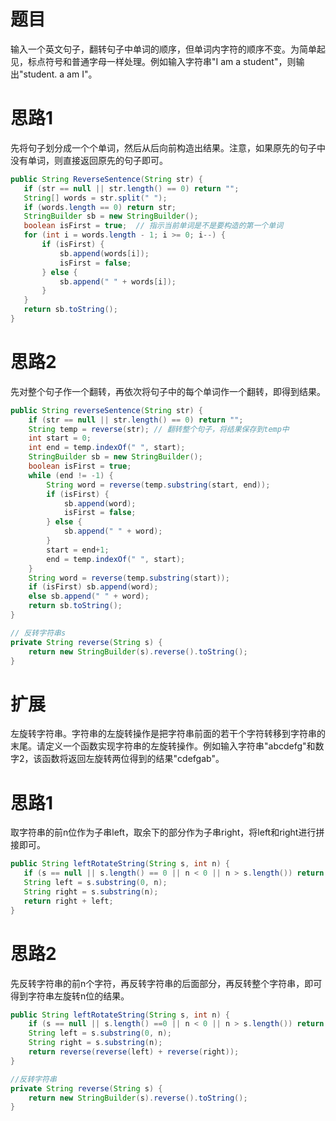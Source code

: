 # 题目

输入一个英文句子，翻转句子中单词的顺序，但单词内字符的顺序不变。为简单起见，标点符号和普通字母一样处理。例如输入字符串"I am a student"，则输出"student. a am I"。

# 思路1

先将句子划分成一个个单词，然后从后向前构造出结果。注意，如果原先的句子中没有单词，则直接返回原先的句子即可。

```java
public String ReverseSentence(String str) {
   if (str == null || str.length() == 0) return "";
   String[] words = str.split(" ");
   if (words.length == 0) return str;
   StringBuilder sb = new StringBuilder();
   boolean isFirst = true;	// 指示当前单词是不是要构造的第一个单词
   for (int i = words.length - 1; i >= 0; i--) {
       if (isFirst) {
           sb.append(words[i]);
           isFirst = false;
       } else {
           sb.append(" " + words[i]);
       }
   }
   return sb.toString();
}
```

# 思路2

先对整个句子作一个翻转，再依次将句子中的每个单词作一个翻转，即得到结果。

```java
public String reverseSentence(String str) {
    if (str == null || str.length() == 0) return "";
    String temp = reverse(str);	// 翻转整个句子，将结果保存到temp中
    int start = 0;
    int end = temp.indexOf(" ", start);
    StringBuilder sb = new StringBuilder();
    boolean isFirst = true;
    while (end != -1) {
        String word = reverse(temp.substring(start, end));
        if (isFirst) {
            sb.append(word);
            isFirst = false;
        } else {
            sb.append(" " + word);
        }
        start = end+1;
        end = temp.indexOf(" ", start);
    }
    String word = reverse(temp.substring(start));
    if (isFirst) sb.append(word);
    else sb.append(" " + word);
    return sb.toString();
}

// 反转字符串s
private String reverse(String s) {
    return new StringBuilder(s).reverse().toString();
}
```

# 扩展

左旋转字符串。字符串的左旋转操作是把字符串前面的若干个字符转移到字符串的末尾。请定义一个函数实现字符串的左旋转操作。例如输入字符串"abcdefg"和数字2，该函数将返回左旋转两位得到的结果"cdefgab"。

# 思路1

取字符串的前n位作为子串left，取余下的部分作为子串right，将left和right进行拼接即可。

```java
public String leftRotateString(String s, int n) {
   if (s == null || s.length() == 0 || n < 0 || n > s.length()) return "";
   String left = s.substring(0, n);
   String right = s.substring(n);
   return right + left;
}
```

# 思路2

先反转字符串的前n个字符，再反转字符串的后面部分，再反转整个字符串，即可得到字符串左旋转n位的结果。

```java
public String leftRotateString(String s, int n) {
    if (s == null || s.length() ==0 || n < 0 || n > s.length()) return "";
    String left = s.substring(0, n);
    String right = s.substring(n);
    return reverse(reverse(left) + reverse(right));
}

//反转字符串
private String reverse(String s) {
    return new StringBuilder(s).reverse().toString();
}
```

